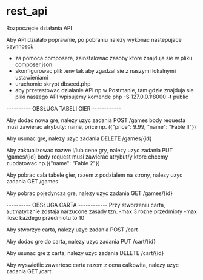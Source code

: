 # rest_api
Rozpoczęcie działania API

Aby API działało poprawnie, po pobraniu nalezy wykonac nastepujace czynnosci:
  - za pomoca composera, zainstalowac zasoby ktore znajduja sie w pliku composer.json
  - skonfigurowac plik .env tak aby zgadzal sie z naszymi lokalnymi ustawieniami
  - uruchomic skrypt dbseed.php
  - aby przetestowac dzialanie API np w Postmanie, tam gdzie znajduja sie pliki naszego API wpisujemy komende 
    php -S 127.0.0.1:8000 -t public


---------- OBSŁUGA TABELI GIER ------------
  
  Aby dodac nowa gre, nalezy uzyc zadania
  POST /games
  body requesta musi zawierac atrybuty: name, price np. ({"price": 9.99, "name": "Fable II"})
  
  Aby usunac gre, nalezy uzyc zadania
  DELETE /games/{id}
  
  Aby zaktualizowac nazwe i/lub cene gry, nalezy uzyc zadania
  PUT /games/{id}
  body request musi zawierac atrybut/y ktore chcemy zupdatowac np.({"name": "Fable 2"})
  
  Aby pobrac cala tabele gier, razem z podzialem na strony, nalezy uzyc zadania
  GET  /games
  
  Aby pobrac pojedyncza gre, nalezy uzyc zadania
  GET /games/{id}
  
  
---------- OBSŁUGA CARTA ------------
  Przy stworzeniu carta, autmatycznie zostaja narzucone zasady tzn.
    -max 3 rozne przedmioty
    -max ilosc kazdego przedmiotu to 10
  
  Aby stworzyc carta, nalezy uzyc zadania
  POST /cart
  
  Aby dodac gre do carta, nalezy uzyc zadania
  PUT /cart/{id}
  
  Aby usunac gre z carta, nalezy uzyc zadania
  DELETE /cart/{id}
  
  Aby wyswietlic zawartosc carta razem z cena calkowita, nalezy uzyc zadania
  GET /cart
  
    
